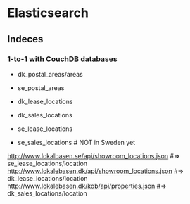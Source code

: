 # Elasticsearch

## Indeces

### 1-to-1 with CouchDB databases

* dk_postal_areas/areas
* se_postal_areas

* dk_lease_locations
* dk_sales_locations
* se_lease_locations
* se_sales_locations # NOT in Sweden yet


http://www.lokalbasen.se/api/showroom_locations.json  #=> se_lease_locations/location
http://www.lokalebasen.dk/api/showroom_locations.json #=> dk_lease_locations/location
http://www.lokalebasen.dk/kob/api/properties.json     #=> dk_sales_locations/location
